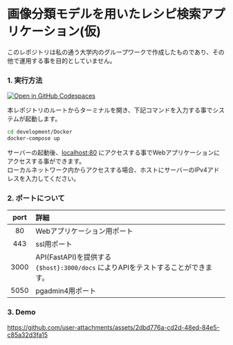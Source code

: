 # 画像分類モデルを用いたレシピ検索アプリケーション(仮)
このレポジトリは私の通う大学内のグループワークで作成したものであり、その他で運用する事を目的としていません。

### 1. 実行方法
[![Open in GitHub Codespaces](https://github.com/codespaces/badge.svg)](https://codespaces.new/nogikun/IPUT3_AIDev_case3)

本レポジトリのルートからターミナルを開き、下記コマンドを入力する事でシステムが起動します。
```bash
cd development/Docker
docker-compose up
```
サーバーの起動後、[localhost:80](localhost) にアクセスする事でWebアプリケーションにアクセスする事ができます。<br>
ローカルネットワーク内からアクセスする場合、ホストにサーバーのIPv4アドレスを入力してください。

### 2. ポートについて
|port|詳細|
|:-:|:-|
|80|Webアプリケーション用ポート|
|443|ssl用ポート|
|3000|API(FastAPI)を提供する<br>`{$host}:3000/docs` によりAPIをテストすることができます。|
|5050|pgadmin4用ポート|

### 3. Demo
https://github.com/user-attachments/assets/2dbd776a-cd2d-48ed-84e5-c85a32d3fa15
<!-- https://github.com/user-attachments/assets/91bd7f7f-20fc-4cab-b2ef-f0d378406384 -->
<!-- https://github.com/user-attachments/assets/9c6599d7-28fd-4a60-87cf-3ead214f424f -->

